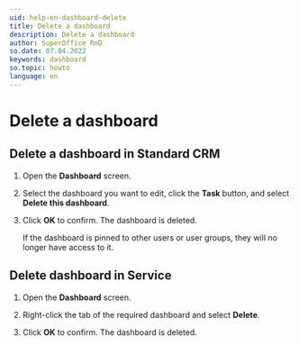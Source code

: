 ```yaml
---
uid: help-en-dashboard-delete
title: Delete a dashboard
description: Delete a dashboard
author: SuperOffice RnD
so.date: 07.04.2022
keywords: dashboard
so.topic: howto
language: en
---
```


# Delete a dashboard

## Delete a dashboard in Standard CRM

1. Open the **Dashboard** screen.
2. Select the dashboard you want to edit, click the **Task** button, and select **Delete this dashboard**.
3. Click **OK** to confirm. The dashboard is deleted.

    If the dashboard is pinned to other users or user groups, they will no longer have access to it.

## <a id="service" />Delete dashboard in Service

1. Open the **Dashboard** screen.

2. Right-click the tab of the required dashboard and select **Delete**.

3. Click **OK** to confirm. The dashboard is deleted.
